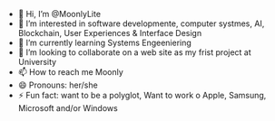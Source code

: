 - 👋 Hi, I’m @MoonlyLite
- 👀 I’m interested in software developmente, computer systmes, AI, Blockchain, User Experiences & Interface Design
- 🌱 I’m currently learning Systems Engeeniering
- 💞️ I’m looking to collaborate on a web site as my frist project at University
- 📫 How to reach me Moonly
- 😄 Pronouns: her/she
- ⚡ Fun fact: want to be a polyglot, Want to work o Apple, Samsung, Microsoft and/or Windows

<!---
MoonlyLite/MoonlyLite is a ✨ special ✨ repository because its `README.md` (this file) appears on your GitHub profile.
You can click the Preview link to take a look at your changes.
--->
